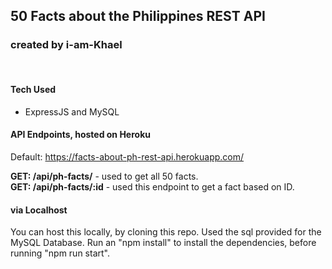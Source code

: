 
## __50 Facts about the Philippines REST API__
### created by i-am-Khael

<br/>

#### __Tech Used__
- ExpressJS and MySQL


#### __API Endpoints, hosted on Heroku__
Default: https://facts-about-ph-rest-api.herokuapp.com/

__GET: /api/ph-facts/__  - used to get all 50 facts.<br/>
__GET: /api/ph-facts/:id__ - used this endpoint to get a fact based on ID.



#### __via Localhost__
<p> You can host this locally, by cloning this repo. Used the sql provided for the MySQL Database. Run an "npm install" to install the dependencies, before running "npm run start".
</p>